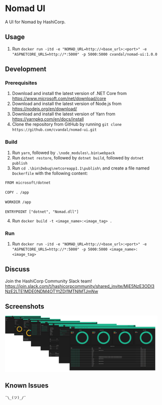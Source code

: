 # Nomad UI

A UI for Nomad by HashiCorp.

## Usage
1. Run `docker run -itd -e "NOMAD_URL=http://<base_url>:<port>" -e "ASPNETCORE_URLS=http://*:5000" -p 5000:5000 cvandal/nomad-ui:1.0.0`

## Development
### Prerequisites
1. Download and install the latest version of .NET Core from https://www.microsoft.com/net/download/core
2. Download and install the latest version of Node.js from https://nodejs.org/en/download/
3. Download and install the latest version of Yarn from https://yarnpkg.com/en/docs/install
4. Clone the repository from GitHub by running `git clone https://github.com/cvandal/nomad-ui.git` 

### Build
1. Run `yarn`, followed by `.\node_modules\.bin\webpack`
2. Run `dotnet restore`, followed by `dotnet build`, followed by `dotnet publish`
3. Run `cd .\bin\Debug\netcoreapp1.1\publish\` and create a file named `Dockerfile` with the following content:
```
FROM microsoft/dotnet

COPY . /app

WORKDIR /app

ENTRYPOINT ["dotnet", "Nomad.dll"]
```
4. Run `docker build -t <image_name>:<image_tag> .`
### Run
1. Run `docker run -itd -e "NOMAD_URL=http://<base_url>:<port>" -e "ASPNETCORE_URLS=http://*:5000" -p 5000:5000 <image_name>:<image_tag>`

## Discuss
Join the HashiCorp Community Slack team! https://join.slack.com/t/hashicorpcommunity/shared_invite/MjE5NzE3ODI3NzE2LTE1MDE0NDM4OTYtZDI1MTNlMTJmNw 

## Screenshots
![alt text](https://github.com/cvandal/nomad-ui/raw/master/wwwroot/images/collage.png "Nomad UI")

## Known Issues
`¯\_(ツ)_/¯`
